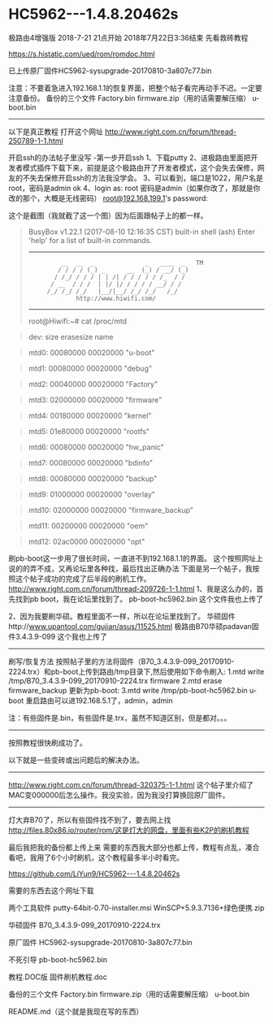 # HC5962---1.4.8.20462s
极路由4增强版
2018-7-21 21点开始
2018年7月22日3:36结束
先看救砖教程

https://s.histatic.com/ued/rom/romdoc.html

已上传原厂固件HC5962-sysupgrade-20170810-3a807c77.bin

注意：不要着急进入192.168.1.1的恢复界面，把整个帖子看完再动手不迟。一定要注意备份。
备份的三个文件
Factory.bin
firmware.zip（用的话需要解压缩）
u-boot.bin
*******************************************
以下是真正教程
打开这个网址
http://www.right.com.cn/forum/thread-250789-1-1.html


开启ssh的办法帖子里没写
-第一步开启ssh
1、下载putty
2、进极路由里面把开发者模式插件下载下来，前提是这个极路由开了开发者模式，这个会失去保修，网友的不失去保修开启ssh的方法我没学会。
3、可以看到，端口是1022，用户名是root，密码是admin
ok
4、login as: root
密码是admin（如果你改了，那就是你改的那个，大概是无线密码）
root@192.168.199.1's password:

这个是截图（我就截了这一个图）因为后面跟帖子上的都一样。
>BusyBox v1.22.1 (2017-08-10 12:16:35 CST) built-in shell (ash)
>Enter 'help' for a list of built-in commands.
>
>***********************************************************
>              __  __  _              _   ____  _   TM
>             / / / / (_) _      __  (_) / __/ (_)
>            / /_/ / / / | | /| / / / / / /_  / /
>           / __  / / /  | |/ |/ / / / / __/ / /
>          /_/ /_/ /_/   |__/|__/ /_/ /_/   /_/
>                  http://www.hiwifi.com/
>***********************************************************
>root@Hiwifi:~# cat /proc/mtd

>dev:    size   erasesize  name

>mtd0: 00080000 00020000 "u-boot"

>mtd1: 00080000 00020000 "debug"

>mtd2: 00040000 00020000 "Factory"

>mtd3: 02000000 00020000 "firmware"

>mtd4: 00180000 00020000 "kernel"

>mtd5: 01e80000 00020000 "rootfs"

>mtd6: 00080000 00020000 "hw_panic"

>mtd7: 00080000 00020000 "bdinfo"

>mtd8: 00080000 00020000 "backup"

>mtd9: 01000000 00020000 "overlay"

>mtd10: 02000000 00020000 "firmware_backup"

>mtd11: 00200000 00020000 "oem"

>mtd12: 02ac0000 00020000 "opt"



刷pb-boot这一步用了很长时间，一直进不到192.168.1.1的界面。
这个按照网址上说的的弄不成，又再论坛里各种找，最后找出正确办法
下面是另一个帖子，我按照这个帖子成功的完成了后半段的刷机工作。
http://www.right.com.cn/forum/thread-209726-1-1.html
1、我是这么办的，首先找到pb boot，我在论坛里找到了。
pb-boot-hc5962.bin
这个文件我也上传了

2、因为我要刷华硕。教程里面不一样，所以在论坛里找到了。
华硕固件http://www.upantool.com/gujian/asus/11525.html
极路由B70华硕padavan固件3.4.3.9-099
这个我也上传了
***************
刷写/恢复方法
按照帖子里的方法将固件（B70_3.4.3.9-099_20170910-2224.trx）和pb-boot上传到路由/tmp目录下,然后使用如下命令刷入:
1.mtd write /tmp/B70_3.4.3.9-099_20170910-2224.trx firmware
2.mtd erase firmware_backup
更新为pb-boot:
3.mtd write /tmp/pb-boot-hc5962.bin u-boot
重启路由可以进192.168.5.1了，admin，admin

注：有些固件是.bin，有些固件是.trx，虽然不知道区别，但是都对。。。
****************************
按照教程很快刷成功了。

以下就是一些变砖或出问题后的解决办法。

*****************
http://www.right.com.cn/forum/thread-320375-1-1.html
这个帖子里介绍了MAC变000000后怎么操作。我没实验，因为我没打算换回原厂固件。

*******************
灯大弃B70了，所以有些固件找不到了，要去网上找
http://files.80x86.io/router/rom/这是灯大的网盘，里面有些K2P的刷机教程

最后我把我的备份都上传上来
需要的东西我大部分也都上传，教程有点乱，凑合看吧，我用了6个小时刷机，这个教程最多半小时看完。

https://github.com/LiYun9/HC5962---1.4.8.20462s

需要的东西去这个网址下载

两个工具软件
putty-64bit-0.70-installer.msi
WinSCP+5.9.3.7136+绿色便携.zip

华硕固件
B70_3.4.3.9-099_20170910-2224.trx

原厂固件
HC5962-sysupgrade-20170810-3a807c77.bin

不死引导
pb-boot-hc5962.bin

教程.DOC版
固件刷机教程.doc

备份的三个文件
Factory.bin
firmware.zip（用的话需要解压缩）
u-boot.bin

README.md（这个就是我现在写的东西）
